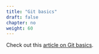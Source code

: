 ```yaml
---
title: "Git basics"
draft: false
chapter: no
weight: 60
---
```


Check out this [article on Git basics](https://www.freecodecamp.org/news/learn-the-basics-of-git-in-under-10-minutes-da548267cc91/). 

